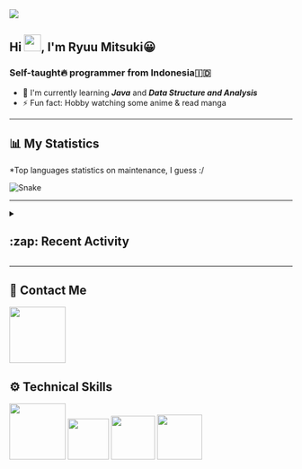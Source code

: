 <div id="header-badges">
    <!-- Profile Viewers -->
    <img src="https://komarev.com/ghpvc/?username=your-github-username&color=blue&label=PROFILE+VIEWS">
</div>

## Hi <img src="https://media.giphy.com/media/hvRJCLFzcasrR4ia7z/giphy.gif" width="30px"/>, I'm Ryuu Mitsuki:grinning:
### Self-taught:fire: programmer from Indonesia:indonesia:

- :herb: I'm currently learning ***Java*** and ***Data Structure and Analysis***
- :zap: Fun fact: Hobby watching some anime & read manga

---

## **:bar_chart: My Statistics**
\*Top languages statistics on maintenance, I guess :/
<!--
<picture id="stats">
    <source 
            srcset="https://github-readme-stats.vercel.app/api?username=mitsuki31&show_icons=true&hide=stars&theme=tokyonight"
            media="(prefers-color-scheme: dark)"
    />
    <source
            srcset="https://github-readme-stats.vercel.app/api?username=mitsuki31&show_icons=true&hide=stars"
            media="(prefers-color-scheme: light), (prefers-color-scheme: no-preference)"
    />
    <img src="https://github-readme-stats.vercel.app/api?username=mitsuki31&show_icons=true&hide=stars" />
</picture>

<picture id="top-langs">
    <source
            srcset="https://github-readme-stats.vercel.app/api/top-langs/?username=mitsuki31&layout=compact&hide=makefile&theme=tokyonight"
            media="(prefers-color-scheme: dark)"
    />
    <source
            srcset="https://github-readme-stats.vercel.app/api/top-langs/?username=mitsuki31&layout=compact&hide=makefile"
            media="(prefers-color-scheme: light), (prefers-color-scheme: no-preference)"
    />
    <img src="https://github-readme-stats.vercel.app/api/top-langs/?username=mitsuki31&layout=compact&hide=makefile" />
</picture>
-->

![Snake](https://github.com/mitsuki31/mitsuki31/blob/output/github-contribution-grid-snake.svg)

---

<details>
<summary><h2>:zap: Recent Activity</h2></summary>

<!--START_SECTION:activity-->
1. 🎉 Merged PR [#28](https://github.com/mitsuki31/jmatrix/pull/28) in [mitsuki31/jmatrix](https://github.com/mitsuki31/jmatrix)
2. 💪 Opened PR [#28](https://github.com/mitsuki31/jmatrix/pull/28) in [mitsuki31/jmatrix](https://github.com/mitsuki31/jmatrix)
3. 🎉 Merged PR [#27](https://github.com/mitsuki31/jmatrix/pull/27) in [mitsuki31/jmatrix](https://github.com/mitsuki31/jmatrix)
4. 💪 Opened PR [#27](https://github.com/mitsuki31/jmatrix/pull/27) in [mitsuki31/jmatrix](https://github.com/mitsuki31/jmatrix)
5. 🎉 Merged PR [#26](https://github.com/mitsuki31/jmatrix/pull/26) in [mitsuki31/jmatrix](https://github.com/mitsuki31/jmatrix)
6. 🗣 Commented on [#26](https://github.com/mitsuki31/jmatrix/issues/26) in [mitsuki31/jmatrix](https://github.com/mitsuki31/jmatrix)
7. 💪 Opened PR [#26](https://github.com/mitsuki31/jmatrix/pull/26) in [mitsuki31/jmatrix](https://github.com/mitsuki31/jmatrix)
8. 🎉 Merged PR [#25](https://github.com/mitsuki31/jmatrix/pull/25) in [mitsuki31/jmatrix](https://github.com/mitsuki31/jmatrix)
9. 💪 Opened PR [#25](https://github.com/mitsuki31/jmatrix/pull/25) in [mitsuki31/jmatrix](https://github.com/mitsuki31/jmatrix)
10. 🎉 Merged PR [#24](https://github.com/mitsuki31/jmatrix/pull/24) in [mitsuki31/jmatrix](https://github.com/mitsuki31/jmatrix)
<!--END_SECTION:activity-->
</details>

---

## **:iphone: Contact Me**
<div id="socials" align="left">
    <a href="https://twitter.com/ryuumitsuki31">
        <img
             src="https://img.shields.io/badge/Twitter-1DA1F2?style=for-the-badge&logo=twitter&logoColor=white"
             width="100px"
        >
    </a>
</div>


## **:gear: Technical Skills**
<div id="skills" align="left">
    <!-- Python -->
    <a>
        <img
             src="https://img.shields.io/badge/Python-14354C?style=for-the-badge&logo=python&logoColor=white"
             width="100px"
        >
    </a>
    <!-- C++ -->
    <a>
        <img
             src="https://img.shields.io/badge/C%2B%2B-00599C?style=for-the-badge&logo=c%2B%2B&logoColor=white"
             width="73px"
        >
    </a>
    <!-- Java -->
    <a>
        <img
             src="https://img.shields.io/badge/Java-ED8B00?style=for-the-badge&logo=openjdk&logoColor=white"
             width="78px"
        >
    </a>
    <!-- Ruby -->
    <a>
        <img
             src="https://img.shields.io/badge/Ruby-CC342D?style=for-the-badge&logo=ruby&logoColor=white"
             width="80px"
        >
    </a>
</div>

